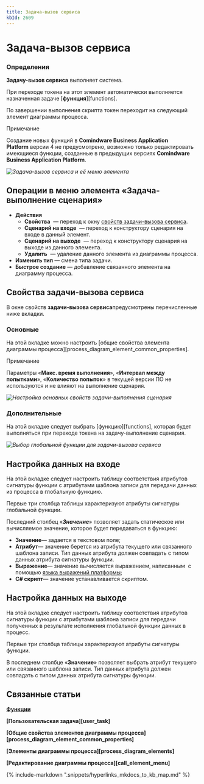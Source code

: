 ```yaml
---
title: Задача-вызов сервиса
kbId: 2609
---
```


# Задача-вызов сервиса

### Определения

**Задачу-вызов сервиса** выполняет система.

При переходе токена на этот элемент автоматически выполняется назначенная задаче [**функция**][functions].

По завершении выполнения скрипта токен переходит на следующий элемент диаграммы процесса.

Примечание

Создание новых функций в **Comindware Business Application Platform** версии 4 не предусмотрено, возможно только редактировать имеющиеся функции, созданные в предыдущих версиях **Comindware Business Application Platform**.

_![Задача-вызов сервиса и её меню элемента](https://kb.comindware.ru/assets/img_6645c26e4361d.png)_

## Операции в меню элемента «Задача-выполнение сценария»

- **Действия**
    - **Свойства** *‌* — переход к окну [свойств задачи-вызова сервиса](#mcetoc_1h28bak441).
    - **Сценарий на входе** *‌* — переход к конструктору сценария на входе в данный элемент.
    - **Сценарий на выходе** *‌* — переход к конструктору сценария на выходе из данного элемента.
    - **Удалить** *‌* — удаление данного элемента из диаграммы процесса.
- **Изменить тип** — смена типа задачи.
- **Быстрое создание** — добавление связанного элемента на диаграмму процесса.

## Свойства задачи-вызова сервиса

В окне свойств **задачи-вызова сервиса**предусмотрены перечисленные ниже вкладки.

### Основные

На этой вкладке можно настроить [общие свойства элемента диаграммы процесса][process_diagram_element_common_properties].

Примечание

Параметры «**Макс. время выполнения**», «**Интервал между попытками**», «**Количество попыток**» в текущей версии ПО не используются и не влияют на выполнение сценария.

_![Настройка основных свойств задачи-выполнения сценария](https://kb.comindware.ru/assets/img_6645c1a682160.png)_

### Дополнительные

На этой вкладке следует выбрать [функцию][functions], которая будет выполняться при переходе токена на задачу-выполнение сценария.

_![Выбор глобальной функции для задачи-вызова сервиса](https://kb.comindware.ru/assets/img_6645c18062df8.png)_

## Настройка данных на входе

На этой вкладке следует настроить таблицу соответствия атрибутов сигнатуры функции с атрибутами шаблона записи для передачи данных из процесса в глобальную функцию.

Первые три столбца таблицы характеризуют атрибуты сигнатуры глобальной функции.

Последний столбец «***Значение***» позволяет задать статическое или вычисляемое значение, которое будет передаваться в функцию:

- **Значение**— задается в текстовом поле;
- **Атрибут**— значение берется из атрибута текущего или связанного шаблона записи. Тип данных атрибута должен совпадать с типом данных атрибута сигнатуры функции.
- **Выражение**— значение вычисляется выражением, написанным  с помощью [языка выражений платформы](https://kb.comindware.ru/article.php?id=1858);
- **C# скрипт**— значение устанавливается скриптом.

## Настройка данных на выходе

На этой вкладке следует настроить таблицу соответствия атрибутов сигнатуры функции с атрибутами шаблона записи для передачи полученных в результате исполнения глобальной функции данных в процесс.

Первые три столбца таблицы характеризуют атрибуты сигнатуры функции.

В последнем столбце «**Значение**» позволяет выбрать атрибут текущего или связанного шаблона записи. Тип данных атрибута должен совпадать с типом данных атрибута сигнатуры функции.

## Связанные статьи

**[Функции](https://kb.comindware.ru/article.php?id=1193)**

**[Пользовательская задача][user_task]**

**[Общие свойства элементов диаграммы процесса][process_diagram_element_common_properties]**

**[Элементы диаграммы процесса][process_diagram_elements]**

**[Редактирование диаграммы процесса][call_element_menu]**

{% include-markdown ".snippets/hyperlinks_mkdocs_to_kb_map.md" %}
